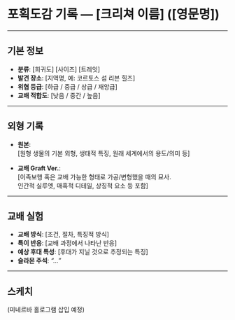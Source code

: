 # 포획도감 기록 — [크리쳐 이름] ([영문명])

---

## 기본 정보
- **분류**: [희귀도] [사이즈] [트레잇]
- **발견 장소**: [지역명, 예: 코르토스 섬 리븐 힐즈]
- **위협 등급**: [하급 / 중급 / 상급 / 재앙급]
- **교배 적합도**: [낮음 / 중간 / 높음]

---

## 외형 기록
- **원본**:  
  [원형 생물의 기본 외형, 생태적 특징, 원래 세계에서의 용도/의미 등]

- **교배 Graft Ver.**:  
  [이족보행 혹은 교배 가능한 형태로 가공/변형했을 때의 묘사.  
  인간적 실루엣, 매혹적 디테일, 상징적 요소 등 포함]

---

## 교배 실험
- **교배 방식**: [조건, 절차, 특징적 방식]  
- **특이 반응**: [교배 과정에서 나타난 반응]  
- **예상 후대 특성**: [후대가 지닐 것으로 추정되는 특징]  
- **슬라몬 주석**: *“…”*  

---

## 스케치
(미네르바 홀로그램 삽입 예정)
